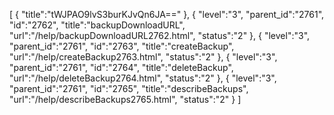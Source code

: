 [
	{
		"title":"tWJPAO9lvS3burKJvQn6JA=="
	},
	{
		"level":"3",
		"parent_id":"2761",
		"id":"2762",
		"title":"backupDownloadURL",
		"url":"/help/backupDownloadURL2762.html",
		"status":"2"
	},
	{
		"level":"3",
		"parent_id":"2761",
		"id":"2763",
		"title":"createBackup",
		"url":"/help/createBackup2763.html",
		"status":"2"
	},
	{
		"level":"3",
		"parent_id":"2761",
		"id":"2764",
		"title":"deleteBackup",
		"url":"/help/deleteBackup2764.html",
		"status":"2"
	},
	{
		"level":"3",
		"parent_id":"2761",
		"id":"2765",
		"title":"describeBackups",
		"url":"/help/describeBackups2765.html",
		"status":"2"
	}
]
